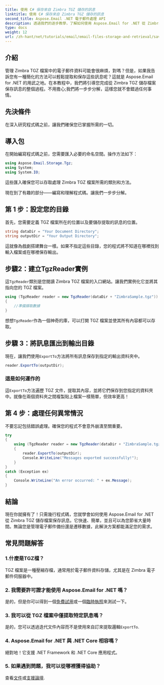```yaml
---
title: 使用 C# 保存來自 Zimbra TGZ 儲存的訊息
linktitle: 使用 C# 保存來自 Zimbra TGZ 儲存的訊息
second_title: Aspose.Email .NET 電子郵件處理 API
description: 透過我們的逐步教學，了解如何使用 Aspose.Email for .NET 從 Zimbra TGZ 儲存保存訊息。
type: docs
weight: 12
url: /zh-hant/net/tutorials/email/email-files-storage-and-retrieval/save-messages-from-zimbra-tgz-storage/
---
```

## 介紹

管理 Zimbra TGZ 檔案中的電子郵件資料可能會很麻煩，對嗎？但是，如果我告訴您有一種簡化的方法可以輕鬆提取和保存這些訊息呢？這就是 Aspose.Email for .NET 的用武之地。在本教程中，我們將引導您完成從 Zimbra TGZ 儲存檔案保存訊息的整個過程。不用擔心;我們將一步步分解，這樣您就不會錯過任何事情。  

## 先決條件  

在深入研究程式碼之前，讓我們確保您已掌握所需的一切。  

## 導入包  

在開始編寫程式碼之前，您需要匯入必要的命名空間。操作方法如下：  

```csharp  
using Aspose.Email.Storage.Tgz;  
using System;  
using System.IO;  
```  

這些匯入確保您可以存取處理 Zimbra TGZ 檔案所需的類別和方法。

現在到了有趣的部分——編寫和理解程式碼。讓我們一步步分解。  

## 第 1 步：設定您的目錄  

首先，您需要定義 TGZ 檔案所在的位置以及要儲存提取的訊息的位置。  

```csharp  
string dataDir = "Your Document Directory";  
string outputDir = "Your Output Directory";  
```  
 
這就像為戲劇搭建舞台一樣。如果不指定這些目錄，您的程式將不知道在哪裡找到輸入檔案或在哪裡保存輸出。


## 步驟2：建立TgzReader實例  

這`TgzReader`類別是您閱讀 Zimbra TGZ 檔案的入口網站。讓我們實例化它並將其指向您的 TGZ 檔案。  

```csharp  
using (TgzReader reader = new TgzReader(dataDir + "ZimbraSample.tgz"))  
{  
    //準備擷取數據
}  
```  
 
想想`TgzReader`作為一個神奇的庫，可以打開 TGZ 檔案並使其所有內容都可以存取。  


## 步驟 3：將訊息匯出到輸出目錄  

現在，讓我們使用`ExportTo`方法將所有訊息保存到指定的輸出資料夾中。  

```csharp  
reader.ExportTo(outputDir);  
```  

### 這是如何運作的  
這`ExportTo`方法遍歷 TGZ 文件，提取其內容，並將它們保存到您指定的資料夾中。就像在兩個資料夾之間複製貼上檔案一樣簡單，但效率更高！  


## 第 4 步：處理任何異常情況  

不要忘記包括錯誤處理。確保您的程式不會意外崩潰至關重要。  

```csharp  
try  
{  
    using (TgzReader reader = new TgzReader(dataDir + "ZimbraSample.tgz"))  
    {  
        reader.ExportTo(outputDir);  
        Console.WriteLine("Messages exported successfully!");  
    }  
}  
catch (Exception ex)  
{  
    Console.WriteLine("An error occurred: " + ex.Message);  
}  
```  

## 結論  

現在你就擁有了！只需幾行程式碼，您就學會如何使用 Aspose.Email for .NET 從 Zimbra TGZ 儲存檔案保存訊息。它快速、簡單，並且可以為您節省大量時間。無論您是管理電子郵件備份還是遷移數據，此解決方案都能滿足您的需求。

## 常見問題解答  

### 1.什麼是TGZ檔？  
TGZ 檔案是一種壓縮存檔，通常用於電子郵件資料存儲，尤其是在 Zimbra 電子郵件伺服器中。  

### 2. 我需要許可證才能使用 Aspose.Email for .NET 嗎？  
是的，但是你可以得到一個[免費試用](https://releases.aspose.com/)或一個[臨時執照](https://purchase.aspose.com/temporary-license/)來測試一下。  

### 3. 我可以從 TGZ 檔案中僅提取特定訊息嗎？  
是的，您可以透過迭代文件內容而不是使用來自訂來提取邏輯`ExportTo`.  

### 4. Aspose.Email for .NET 與 .NET Core 相容嗎？  
絕對地！它支援 .NET Framework 和 .NET Core 應用程式。  

### 5. 如果遇到問題，我可以從哪裡獲得協助？  
查看[文件](https://reference.aspose.com/email/net/)或[支援論壇](https://forum.aspose.com/c/email/12/).
